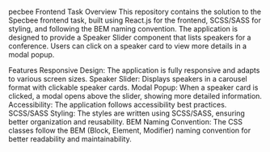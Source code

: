 pecbee Frontend Task
Overview
This repository contains the solution to the Specbee frontend task, built using React.js for the frontend, SCSS/SASS for styling, and following the BEM naming convention. The application is designed to provide a Speaker Slider component that lists speakers for a conference. Users can click on a speaker card to view more details in a modal popup.

Features
Responsive Design: The application is fully responsive and adapts to various screen sizes.
Speaker Slider: Displays speakers in a carousel format with clickable speaker cards.
Modal Popup: When a speaker card is clicked, a modal opens above the slider, showing more detailed information.
Accessibility: The application follows accessibility best practices.
SCSS/SASS Styling: The styles are written using SCSS/SASS, ensuring better organization and reusability.
BEM Naming Convention: The CSS classes follow the BEM (Block, Element, Modifier) naming convention for better readability and maintainability.
